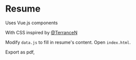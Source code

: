 # Resume

Uses Vue.js components

With CSS inspired by [@TerranceN](https://eat.sleep.build/Resume/)


Modify ```data.js``` to fill in resume's content. Open ```index.html```.

Export as pdf, 

